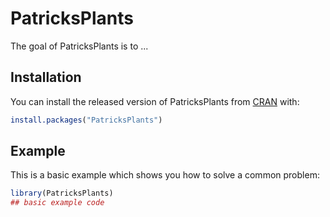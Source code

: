 
# PatricksPlants

<!-- badges: start -->
<!-- badges: end -->

The goal of PatricksPlants is to ...

## Installation

You can install the released version of PatricksPlants from [CRAN](https://CRAN.R-project.org) with:

``` r
install.packages("PatricksPlants")
```

## Example

This is a basic example which shows you how to solve a common problem:

``` r
library(PatricksPlants)
## basic example code
```

